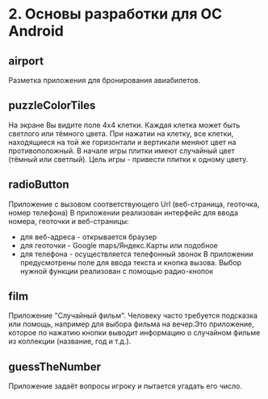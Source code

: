 # 2. Основы разработки для ОС Android

## airport
Разметка приложения для бронирования авиабилетов.

## puzzleColorTiles 
На экране Вы видите поле 4x4 клетки. Каждая клетка может быть светлого или тёмного цвета. При нажатии на клетку, все клетки, находящиеся на той же горизонтали и вертикали меняют цвет на противоположный. В начале игры плитки имеют случайный цвет (тёмный или светлый). Цель игры - привести плитки к одному цвету.

## radioButton 
Приложение с вызовом соответствующего Url (веб-страница, геоточка, номер телефона)
В приложении реализован интерфейс для ввода номера, геоточки и веб-страницы:
* для веб-адреса - открывается браузер
* для геоточки - Google maps/Яндекс.Карты или подобное
* для телефона - осуществляется телефонный звонок
В приложении предусмотрены поле для ввода текста и кнопка вызова. Выбор нужной функции реализован с помощью радио-кнопок

## film
Приложение "Случайный фильм".
Человеку часто требуется подсказка или помощь, например для выбора фильма на вечер.Это приложение, которое по нажатию кнопки выводит информацию о случайном фильме из коллекции (название, год и т.д.).

## guessTheNumber
Приложение задаёт вопросы игроку и пытается угадать его число.


